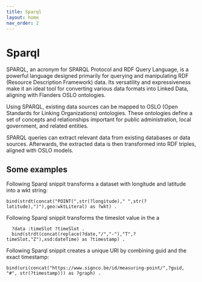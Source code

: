 ```yaml
---
title: Sparql
layout: home
nav_order: 2
---
```


# Sparql

SPARQL, an acronym for SPARQL Protocol and RDF Query Language, is a powerful language designed primarily for querying and manipulating RDF (Resource Description Framework) data. Its versatility and expressiveness make it an ideal tool for converting various data formats into Linked Data, aligning with Flanders OSLO ontologies.

Using SPARQL, existing data sources can be mapped to OSLO (Open Standards for Linking Organizations) ontologies. These ontologies define a set of concepts and relationships important for public administration, local government, and related entities.

SPARQL queries can extract relevant data from existing databases or data sources. Afterwards, the extracted data is then transformed into RDF triples, aligned with OSLO models.

## Some examples

Following Sparql snippit transforms a dataset with longitude and latitude into a wkt string:

``` bind(strdt(concat("POINT(",str(?longitude)," ",str(?latitude),")"),geo:wktLiteral) as ?wkt) . ```

Following Sparql snippit transforms the timeslot value in the a 

```
  ?data :timeSlot ?timeSlot .
  bind(strdt(concat(replace(?date,"/","-"),"T",?timeSlot,"Z"),xsd:dateTime) as ?timestamp) .
  ```

Following Sparql snippit creates a unique URI by combining guid and the exact timestamp:

``` bind(uri(concat("https://www.signco.be/id/measuring-point/",?guid, "#", str(?timestamp))) as ?graph) . ```

